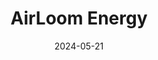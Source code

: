 ---  
layout: startup_page  
title: "AirLoom Energy"  
id: "airloom.energy"  
permalink: "/airloomenergyairloom.energy05212024/"  
website: "https://www.airloom.energy/"  
funding_round: ""  
funding_amount: "$12.7M"  
investors: "21 investors (names not disclosed)"  
about: "AirLoom Energy develops a novel approach to wind power, using vertical blades attached to cables on a ground-level track, aiming for significantly cheaper electricity production than traditional onshore wind. Its lower profile reduces manufacturing, transportation, and assembly costs compared to large, towering turbines."  
markets: "Renewable Energy, Wind Power"  
hq: "Laramie, Wyoming, United States"  
founded_year: "2014"  
linkedin: "https://www.linkedin.com/company/airloom-energy"  
twitter: "https://twitter.com/AirLoomEnergy"  
instagram: ""  
facebook: ""  
crunchbase: "https://www.crunchbase.com/organization/airloom-energy"  
pitchbook: "https://pitchbook.com/profiles/company/233543-44"  

date_display: "21-May-2024"  
date: "2024-05-21"

# SEO Optimization  
meta_title: "AirLoom Energy -  Funding ($12.7M)"  
meta_description: "AirLoom Energy, AirLoom Energy develops a novel approach to wind power, using vertical blades attached to cables on a ground-level track, aiming for significantly che..."  
meta_keywords: "AirLoom Energy, Renewable Energy, Wind Power,  funding"  
canonical_url: "https://startup.projectstartups.com/airloomenergyairloom.energy05212024/"  
---